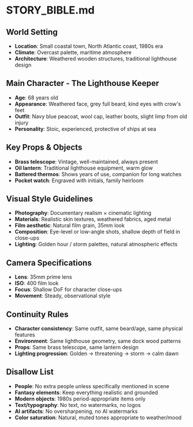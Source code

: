 # STORY_BIBLE.md

## World Setting
- **Location**: Small coastal town, North Atlantic coast, 1980s era
- **Climate**: Overcast palette, maritime atmosphere
- **Architecture**: Weathered wooden structures, traditional lighthouse design

## Main Character - The Lighthouse Keeper
- **Age**: 68 years old
- **Appearance**: Weathered face, grey full beard, kind eyes with crow's feet
- **Outfit**: Navy blue peacoat, wool cap, leather boots, slight limp from old injury
- **Personality**: Stoic, experienced, protective of ships at sea

## Key Props & Objects
- **Brass telescope**: Vintage, well-maintained, always present
- **Oil lantern**: Traditional lighthouse equipment, warm glow
- **Battered thermos**: Shows years of use, companion for long watches
- **Pocket watch**: Engraved with initials, family heirloom

## Visual Style Guidelines
- **Photography**: Documentary realism × cinematic lighting
- **Materials**: Realistic skin textures, weathered fabrics, aged metal
- **Film aesthetic**: Natural film grain, 35mm look
- **Composition**: Eye-level or low-angle shots, shallow depth of field in close-ups
- **Lighting**: Golden hour / storm palettes, natural atmospheric effects

## Camera Specifications
- **Lens**: 35mm prime lens
- **ISO**: 400 film look
- **Focus**: Shallow DoF for character close-ups
- **Movement**: Steady, observational style

## Continuity Rules
- **Character consistency**: Same outfit, same beard/age, same physical features
- **Environment**: Same lighthouse geometry, same dock wood patterns
- **Props**: Same brass telescope, same lantern design
- **Lighting progression**: Golden → threatening → storm → calm dawn

## Disallow List
- **People**: No extra people unless specifically mentioned in scene
- **Fantasy elements**: Keep everything realistic and grounded
- **Modern objects**: 1980s period-appropriate items only
- **Text/typography**: No text, no watermarks, no logos
- **AI artifacts**: No oversharpening, no AI watermarks
- **Color saturation**: Natural, muted tones appropriate to weather/mood
